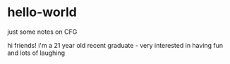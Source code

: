 # hello-world
just some notes on CFG

hi friends! i'm a 21 year old recent graduate - very interested in having fun and lots of laughing
